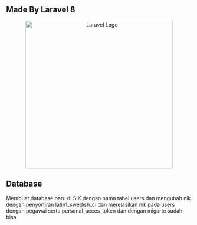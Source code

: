 ## Made By Laravel 8
<p align="center"><a href="https://laravel.com" target="_blank"><img src="https://raw.githubusercontent.com/laravel/art/master/logo-lockup/5%20SVG/2%20CMYK/1%20Full%20Color/laravel-logolockup-cmyk-red.svg" width="400" alt="Laravel Logo"></a></p>


## Database 
Membuat database baru di SIK dengan nama tabel users
dan mengubah nik dengan penyortiran latin1_swedish_ci dan merelasikan nik pada users dengan pegawai serta personal_acces_token dan dengan migarte sudah bisa

